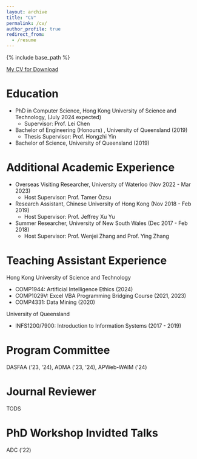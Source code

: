 ```yaml
---
layout: archive
title: "CV"
permalink: /cv/
author_profile: true
redirect_from:
  - /resume
---
```


{% include base_path %}

[My CV for Download](http://alexandertzhou.github.io/files/alexanderzhoucv.pdf)

Education
======
* PhD in Computer Science, Hong Kong University of Science and Technology, (July 2024 expected)
    * Supervisor: Prof. Lei Chen
* Bachelor of Engineering (Honours) , University of Queensland (2019)
    * Thesis Supervisor: Prof. Hongzhi Yin
* Bachelor of Science, University of Queensland (2019)

Additional Academic Experience
======
* Overseas Visiting Researcher, University of Waterloo (Nov 2022 - Mar 2023)
    * Host Supervisor: Prof. Tamer Özsu
* Research Assistant, Chinese University of Hong Kong (Nov 2018 - Feb 2019)
    * Host Supervisor: Prof. Jeffrey Xu Yu
* Summer Researcher, University of New South Wales (Dec 2017 - Feb 2018)
	* Host Supervisor: Prof. Wenjei Zhang and Prof. Ying Zhang
	
Teaching Assistant Experience
=====
Hong Kong University of Science and Technology
* COMP1944: Artificial Intelligence Ethics (2024)
* COMP1029V: Excel VBA Programming Bridging Course (2021, 2023)
* COMP4331: Data Mining (2020)

University of Queensland
* INFS1200/7900: Introduction to Information Systems (2017 - 2019)

Program Committee
=====
DASFAA ('23, '24), ADMA ('23, '24), APWeb-WAIM ('24)

Journal Reviewer
=====
TODS

PhD Workshop Invidted Talks
=====
ADC ('22)